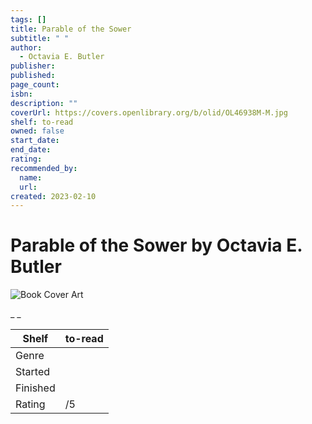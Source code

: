 ```yaml
---
tags: []
title: Parable of the Sower
subtitle: " "
author:
  - Octavia E. Butler
publisher:
published:
page_count:
isbn:
description: ""
coverUrl: https://covers.openlibrary.org/b/olid/OL46938M-M.jpg
shelf: to-read
owned: false
start_date:
end_date:
rating:
recommended_by:
  name:
  url:
created: 2023-02-10
---
```


# Parable of the Sower by Octavia E. Butler

![Book Cover Art](https://covers.openlibrary.org/b/olid/OL46938M-M.jpg)

_ _

| Shelf | to-read |
| --- | --- |
| Genre |  |
| Started |  |
| Finished |  |
| Rating | /5 |
